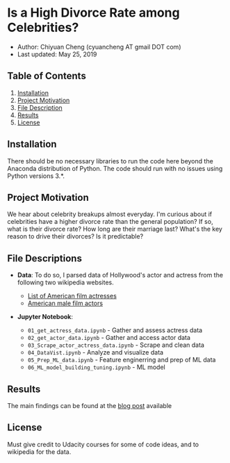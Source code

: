 # Is a High Divorce Rate among Celebrities?

- Author:  Chiyuan Cheng (cyuancheng AT gmail DOT com) 
- Last updated: May 25, 2019

## Table of Contents

1. [Installation](#installation)
2. [Project Motivation](#motivation)
3. [File Description](#files)
4. [Results](#results)
5. [License](#licensing)

## Installation <a name="installation"></a>

There should be no necessary libraries to run the code here beyond the Anaconda distribution of Python. The code should run with no issues using Python versions 3.*.

## Project Motivation<a name="motivation"></a>

We hear about celebrity breakups almost everyday. I'm curious about if celebrities have a higher divorce rate than the general population? If so, what is their divorce rate? How long are their marriage last? What's the key reason to drive their divorces? Is it predictable?

## File Descriptions <a name="files"></a>

-  **Data**:  To do so, I parsed data of Hollywood's actor and actress from the following two wikipedia websites. 

   * [List of American film actresses](https://en.wikipedia.org/wiki/List_of_American_film_actresses)    
   * [American male film actors](https://en.wikipedia.org/wiki/Category:American_male_film_actors)


- **Jupyter Notebook**:  

	* `01_get_actress_data.ipynb` - Gather and assess actress data 
	* `02_get_actor_data.ipynb` - Gather and access actor data
	* `03_Scrape_actor_actress_data.ipynb` - Scrape and clean data
	* `04_DataVist.ipynb` - Analyze and visualize data 
	* `05_Prep_ML_data.ipynb` - Feature enginerring and prep of ML data 
	* `06_ML_model_building_tuning.ipynb` - ML model 


## Results<a name="results"></a>

The main findings can be found at the [blog post](xxx) available



## License<a name="licensing"></a>

Must give credit to Udacity courses for some of code ideas, and to wikipedia for the data.

